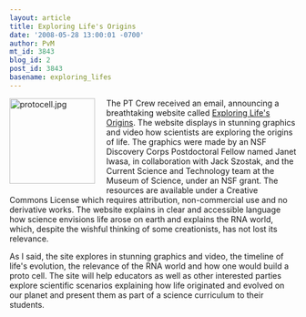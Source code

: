 ```yaml
---
layout: article
title: Exploring Life's Origins
date: '2008-05-28 13:00:01 -0700'
author: PvM
mt_id: 3843
blog_id: 2
post_id: 3843
basename: exploring_lifes
---
```

[<img src="/PT/uploads/2008/protocell-thumb-150x150.jpg" alt="protocell.jpg" width="150" height="150" style="float: left; margin: 0 20px 20px 0;" class="mt-image-left" />](http://pandasthumb.org/archives/2008/05/28/protocell.html)The PT Crew received an email, announcing a breathtaking website called [Exploring Life's Origins](http://exploringorigins.org/). The website displays in stunning graphics and video how scientists are exploring the origins of life. The graphics were made by an NSF Discovery Corps Postdoctoral Fellow named Janet Iwasa, in collaboration with Jack Szostak, and the Current Science and Technology team at the Museum of Science, under an NSF grant. The resources are available under a Creative Commons License which requires attribution, non-commercial use and no derivative works.
The website explains in clear and accessible language how science envisions life arose on earth and explains the RNA world, which, despite the wishful thinking of some creationists, has not lost its relevance.

As I said, the site explores in stunning graphics and video, the timeline of life's evolution, the relevance of the RNA world and how one would build a proto cell. 
The site will help educators as well as other interested parties explore scientific scenarios explaining how life originated and evolved on our planet and present them as part of a science curriculum to their students.
